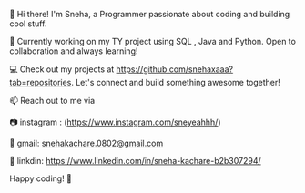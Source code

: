 👋 Hi there! I'm Sneha, a Programmer passionate about coding and building cool stuff.

🚀 Currently working on my TY project using SQL , Java and Python. Open to collaboration and always learning!

💻 Check out my projects at https://github.com/snehaxaaa?tab=repositories. Let's connect and build something awesome together!

📫 Reach out to me via

📷 instagram : (https://www.instagram.com/sneyeahhh/)

📧 gmail: snehakachare.0802@gmail.com

💼 linkdin: https://www.linkedin.com/in/sneha-kachare-b2b307294/

Happy coding! 🚀

